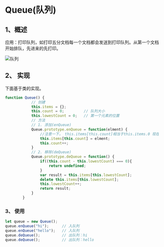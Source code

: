 # Queue(队列)

## 1、概述

应用：打印队列，如打印五分文档每一个文档都会发送到打印队列。从第一个文档开始排队，先进来的先打印。

![队列](https://img0.baidu.com/it/u=166153677,4283731372&fm=26&fmt=auto&gp=0.jpg)

## 2、 实现

下面基于类的实现。

```js
function Queue() {
            // 创建
            this.items = {};
            this.count = 0;         // 队列大小
            this.lowestCount = 0;   // 第一个元素的位置
            // 方法
            // 1. 添加(enQueue)
            Queue.prototype.enQueue = function(elment) {
                //注意一下， this.items[this.count]相当于this.items.0 现在的items = {0: elment}
                this.items[this.count] = elment;
                this.count++;  
            }
            // 2. 移除(deQueue)
            Queue.prototype.deQueue = function() {
                if((this.count - this.lowestCount) === 0){
                    return undefined;
                }
                var result = this.items[this.lowestCount];
                delete this.items[this.lowestCount];
                this.lowestCount++;
                return result;
            }
        }
```

### 3、 使用

```js
let queue = new Queue();
queue.enQueue("hi");      // 入队列
queue.enQueue("hello");   // 入队列
queue.deQueue();          // 出队列：hi
queue.deQueue();          // 出队列：hello
```

